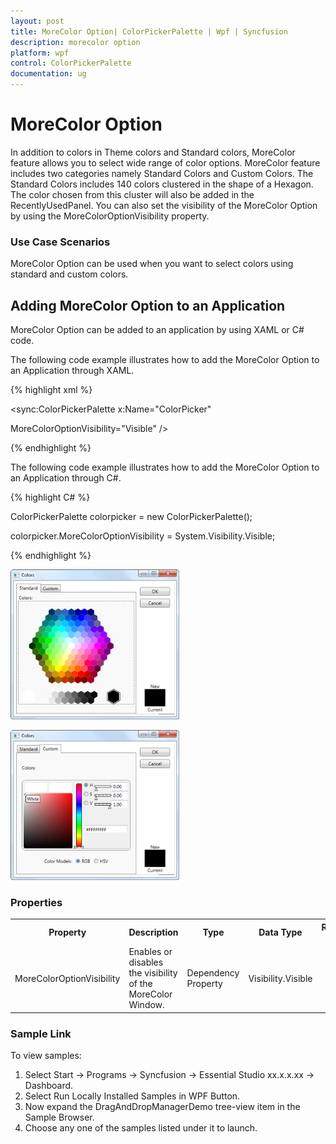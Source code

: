 ```yaml
---
layout: post
title: MoreColor Option| ColorPickerPalette | Wpf | Syncfusion
description: morecolor option
platform: wpf
control: ColorPickerPalette
documentation: ug
---
```


# MoreColor Option

In addition to colors in Theme colors and Standard colors, MoreColor feature allows you to select wide range of color options. MoreColor feature includes two categories namely Standard Colors and Custom Colors. The Standard Colors includes 140 colors clustered in the shape of a Hexagon. The color chosen from this cluster will also be added in the RecentlyUsedPanel. You can also set the visibility of the MoreColor Option by using the MoreColorOptionVisibility property.

### Use Case Scenarios

MoreColor Option can be used when you want to select colors using standard and custom colors.

## Adding MoreColor Option to an Application 

MoreColor Option can be added to an application by using XAML or C# code.

The following code example illustrates how to add the MoreColor Option to an Application through XAML.

{% highlight xml %}






<sync:ColorPickerPalette x:Name="ColorPicker" 

MoreColorOptionVisibility="Visible" />

{% endhighlight %}



The following code example illustrates how to add the MoreColor Option to an Application through C#.

{% highlight C# %}





ColorPickerPalette colorpicker = new ColorPickerPalette();

colorpicker.MoreColorOptionVisibility = System.Visibility.Visible;

{% endhighlight %}



![](MoreColor-Option_images/MoreColor-Option_img1.png)





![](MoreColor-Option_images/MoreColor-Option_img2.png)





### Properties



<table>
<tr>
<th>
Property </th><th>
Description </th><th>
Type </th><th>
Data Type </th><th>
Reference links </th></tr>
<tr>
<td>
MoreColorOptionVisibility</td><td>
Enables or disables the visibility of the MoreColor Window.</td><td>
Dependency Property</td><td>
Visibility.Visible</td><td>
</td></tr>
</table>


### Sample Link

To view samples: 

1. Select Start -> Programs -> Syncfusion -> Essential Studio xx.x.x.xx -> Dashboard.
2. Select   Run Locally Installed Samples in WPF Button.
3. Now expand the DragAndDropManagerDemo tree-view item in the Sample Browser.
4. Choose any one of the samples listed under it to launch. 



